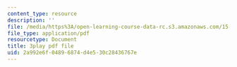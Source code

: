```yaml
---
content_type: resource
description: ''
file: /media/https%3A/open-learning-course-data-rc.s3.amazonaws.com/15-031j-energy-decisions-markets-and-policies-spring-2012/2a992e6f04896874d4e530c28436767e_XMVoIzP6Kpo.pdf
file_type: application/pdf
resourcetype: Document
title: 3play pdf file
uid: 2a992e6f-0489-6874-d4e5-30c28436767e
---
```

